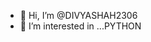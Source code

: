- 👋 Hi, I’m @DIVYASHAH2306
- 👀 I’m interested in ...PYTHON


<!---
DIVYASHAH2306/DIVYASHAH2306 is a ✨ special ✨ repository because its `README.md` (this file) appears on your GitHub profile.
You can click the Preview link to take a look at your changes.
--->

